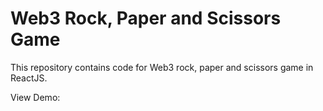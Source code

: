 # Web3 Rock, Paper and Scissors Game

This repository contains code for Web3 rock, paper and scissors game in ReactJS.

View Demo: